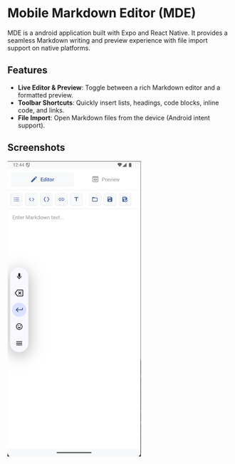 # Mobile Markdown Editor (MDE)

MDE is a android application built with Expo and React Native. It provides a seamless Markdown writing and preview experience with file import support on native platforms.

## Features
- **Live Editor & Preview**: Toggle between a rich Markdown editor and a formatted preview.
- **Toolbar Shortcuts**: Quickly insert lists, headings, code blocks, inline code, and links.
- **File Import**: Open Markdown files from the device (Android intent support).

## Screenshots
<img src="./assets/demo.png" width="300">

